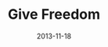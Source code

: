 ---
layout: media
category: media
title: "Give Freedom"
date: 2013-11-18
description: ""
video: "https://s3.amazonaws.com/crossroadsvideomessages/gift-of-freedom.mp4"
video-poster: "https://www.crossroads.net/uploadedfiles/givefreedom_still.jpg"
---